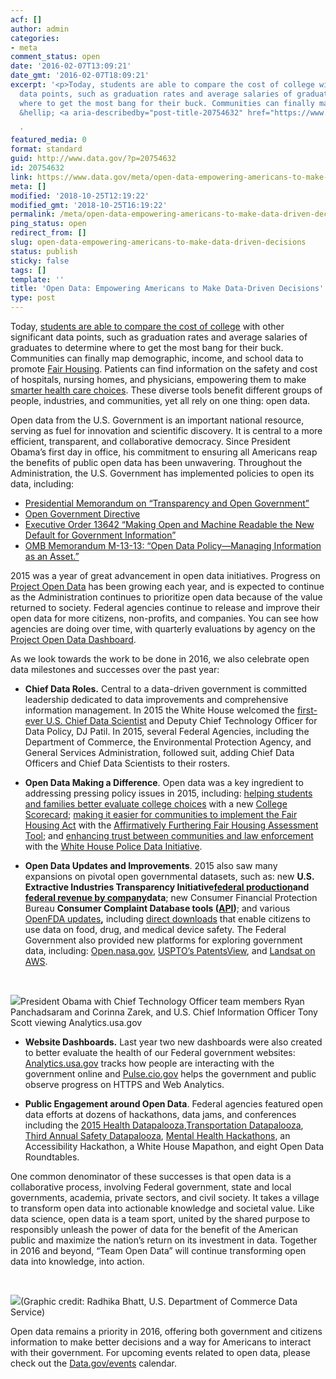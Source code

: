 ```yaml
---
acf: []
author: admin
categories:
- meta
comment_status: open
date: '2016-02-07T13:09:21'
date_gmt: '2016-02-07T18:09:21'
excerpt: '<p>Today, students are able to compare the cost of college with other significant
  data points, such as graduation rates and average salaries of graduates to determine
  where to get the most bang for their buck. Communities can finally map demographic,
  &hellip; <a aria-describedby="post-title-20754632" href="https://www.data.gov/meta/open-data-empowering-americans-to-make-data-driven-decisions/">Continued</a></p>

  '
featured_media: 0
format: standard
guid: http://www.data.gov/?p=20754632
id: 20754632
link: https://www.data.gov/meta/open-data-empowering-americans-to-make-data-driven-decisions/
meta: []
modified: '2018-10-25T12:19:22'
modified_gmt: '2018-10-25T16:19:22'
permalink: /meta/open-data-empowering-americans-to-make-data-driven-decisions/
ping_status: open
redirect_from: []
slug: open-data-empowering-americans-to-make-data-driven-decisions
status: publish
sticky: false
tags: []
template: ''
title: 'Open Data: Empowering Americans to Make Data-Driven Decisions'
type: post
---
```

Today, [students are able to compare the cost of college](https://www.whitehouse.gov/blog/2015/09/12/under-hood-building-new-college-scorecard-students) with other significant data points, such as graduation rates and average salaries of graduates to determine where to get the most bang for their buck. Communities can finally map demographic, income, and school data to promote [Fair Housing](https://www.whitehouse.gov/the-press-office/2015/07/11/weekly-address-making-our-communities-stronger-through-fair-housing). Patients can find information on the safety and cost of hospitals, nursing homes, and physicians, empowering them to make [smarter health care choices](http://www.hhs.gov/healthcare/facts-and-features/fact-sheets/better-care-smarter-spending-healthier-people.html). These diverse tools benefit different groups of people, industries, and communities, yet all rely on one thing: open data.


Open data from the U.S. Government is an important national resource, serving as fuel for innovation and scientific discovery. It is central to a more efficient, transparent, and collaborative democracy. Since President Obama’s first day in office, his commitment to ensuring all Americans reap the benefits of public open data has been unwavering. Throughout the Administration, the U.S. Government has implemented policies to open its data, including:


* [Presidential Memorandum on “Transparency and Open Government”](https://obamawhitehouse.archives.gov/the-press-office/transparency-and-open-government)
* [Open Government Directive](https://obamawhitehouse.archives.gov/sites/default/files/omb/assets/memoranda_2010/m10-06.pdf)
* [Executive Order 13642 “Making Open and Machine Readable the New Default for Government Information”](https://www.whitehouse.gov/the-press-office/2013/05/09/executive-order-making-open-and-machine-readable-new-default-government-)
* [OMB Memorandum M-13-13: “Open Data Policy—Managing Information as an Asset.”](https://project-open-data.cio.gov/policy-memo)


2015 was a year of great advancement in open data initiatives. Progress on [Project Open Data](https://project-open-data.cio.gov/) has been growing each year, and is expected to continue as the Administration continues to prioritize open data because of the value returned to society. Federal agencies continue to release and improve their open data for more citizens, non-profits, and companies. You can see how agencies are doing over time, with quarterly evaluations by agency on the [Project Open Data Dashboard](http://labs.data.gov/dashboard/offices).


As we look towards the work to be done in 2016, we also celebrate open data milestones and successes over the past year:


* **Chief Data Roles.** Central to a data-driven government is committed leadership dedicated to data improvements and comprehensive information management. In 2015 the White House welcomed the [first-ever U.S. Chief Data Scientist](https://www.whitehouse.gov/blog/2015/05/06/email-dj-patil-how-i-became-chief-data-scientist) and Deputy Chief Technology Officer for Data Policy, DJ Patil. In 2015, several Federal Agencies, including the Department of Commerce, the Environmental Protection Agency, and General Services Administration, followed suit, adding Chief Data Officers and Chief Data Scientists to their rosters.


* **Open Data Making a Difference**. Open data was a key ingredient to addressing pressing policy issues in 2015, including: [helping students and families better evaluate college choices](https://www.youtube.com/watch?v=Tpaj9Sm7i7I&feature=youtu.be&t=1m46s) with a new [College Scorecard](https://collegescorecard.ed.gov/data/); [making it easier for communities to implement the Fair Housing Act](https://www.youtube.com/watch?v=0lSLIhXrs1Y&feature=youtu.be&t=2m17s) with the [Affirmatively Furthering Fair Housing Assessment Tool](http://www.huduser.gov/portal/affht_pt.html#affhassess-tab); and [enhancing trust between communities and law enforcement](https://www.youtube.com/watch?v=Ed-_KJ4fE0g&feature=youtu.be&t=1m22s) with the [White House Police Data Initiative](https://www.whitehouse.gov/blog/2015/10/27/police-data-initiative-5-month-update).


* **Open Data Updates and Improvements**. 2015 also saw many expansions on pivotal open governmental datasets, such as: new **U.S. Extractive Industries Transparency Initiative**[**federal production**](https://useiti.doi.gov/explore/federal-production/)**and** [**federal revenue by company**](https://useiti.doi.gov/explore/federal-revenue-by-company/)**data**; new Consumer Financial Protection Bureau **Consumer Complaint Database tools (**[**API**](https://api.open.fec.gov/developers/)**)**; and various [OpenFDA updates](https://open.fda.gov/)**,** including [direct downloads](https://open.fda.gov/update/openfda-now-allows-direct-downloads-of-data/) that enable citizens to use data on food, drug, and medical device safety. The Federal Government also provided new platforms for exploring government data, including: [Open.nasa.gov](https://open.nasa.gov/), [USPTO’s PatentsView](http://www.patentsview.org/web/), and [Landsat on AWS](http://landsat.gsfc.nasa.gov/?p=10221).


 


![](https://bsp-ocsit-prod-east-appdata.s3.us-east-1.amazonaws.com/datagov/wordpress/2016/02/Open-Data-1_0.jpg)President Obama with Chief Technology Officer team members Ryan Panchadsaram and Corinna Zarek, and U.S. Chief Information Officer Tony Scott viewing Analytics.usa.gov
 


* **Website Dashboards.** Last year two new dashboards were also created to better evaluate the health of our Federal government websites: [Analytics.usa.gov](https://analytics.usa.gov/) tracks how people are interacting with the government online and [Pulse.cio.gov](https://pulse.cio.gov/) helps the government and public observe progress on HTTPS and Web Analytics.


* **Public Engagement around Open Data**. Federal agencies featured open data efforts at dozens of hackathons, data jams, and conferences including the [2015 Health Datapalooza](http://www.hhs.gov/blog/2015/05/29/health-datapalooza-how-open-data-improving-your-health-care.html),[Transportation Datapalooza](http://www.fhwa.dot.gov/2015datapalooza/), [Third Annual Safety Datapalooza](http://www.uspto.gov/about-us/organizational-offices/office-under-secretary-and-director/third-annual-safety-datapalooza), [Mental Health Hackathons](http://www.innovation.va.gov/suicideprevention/), an Accessibility Hackathon, a White House Mapathon, and eight Open Data Roundtables.


One common denominator of these successes is that open data is a collaborative process, involving Federal government, state and local governments, academia, private sectors, and civil society. It takes a village to transform open data into actionable knowledge and societal value. Like data science, open data is a team sport, united by the shared purpose to responsibly unleash the power of data for the benefit of the American public and maximize the nation’s return on its investment in data. Together in 2016 and beyond, “Team Open Data” will continue transforming open data into knowledge, into action.


 


![](https://bsp-ocsit-prod-east-appdata.s3.us-east-1.amazonaws.com/datagov/wordpress/2016/02/open-data-1_0.png)(Graphic credit: Radhika Bhatt, U.S. Department of Commerce Data Service)
 


Open data remains a priority in 2016, offering both government and citizens information to make better decisions and a way for Americans to interact with their government. For upcoming events related to open data, please check out the [Data.gov/events](http://www.data.gov/events/) calendar.


